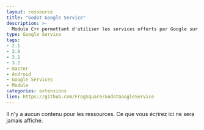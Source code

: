 ```yaml
---
layout: ressource
title: "Godot Google Service"
description: >-
  Module C++ permettant d'utiliser les services offerts par Google sur Android.
type: Google Service
tags:
- 2.1
- 3.0
- 3.1
- 3.2
- master
- Android
- Google Services
- Module
categories: extensions
lien: https://github.com/FrogSquare/GodotGoogleService
---
```


Il n'y a aucun contenu pour les ressources.
Ce que vous écrirez ici ne sera jamais affiché.
